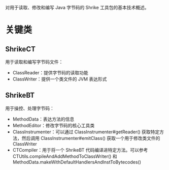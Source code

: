 对用于读取、修改和编写 Java 字节码的 Shrike 工具包的基本技术概述。

# 关键类
## ShrikeCT
用于读取和编写字节码文件：
- ClassReader：提供字节码的读取功能
- ClassWriter：提供一个类文件的 JVM 表达形式

## ShrikeBT
用于操控、处理字节码：
- MethodData：表达方法的信息
- MethodEditor：修改字节码的核心工具类
- ClassInstrumenter：可以通过 ClassInstrumenter#getReader() 获取特定方法，然后调用 ClassInstrumenter#emitClass() 获取一个用于修改类文件的 ClassWriter
- CTCompiler：用于将一个 ShrikeBT 代码编译进特定方法。可以参考CTUtils.compileAndAddMethodToClassWriter() 和MethodData.makeWithDefaultHandlersAndInstToBytecodes()

